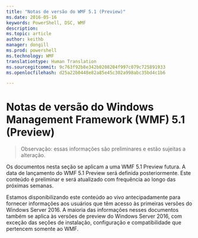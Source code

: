 ```yaml
---
title: "Notas de versão do WMF 5.1 (Preview)"
ms.date: 2016-05-16
keywords: PowerShell, DSC, WMF
description: 
ms.topic: article
author: keithb
manager: dongill
ms.prod: powershell
ms.technology: WMF
translationtype: Human Translation
ms.sourcegitcommit: 9c763f92b8e342b0208204f997c079c725891933
ms.openlocfilehash: d25a22b0448e82a85e45c302a998abc35bd4c1b6

---
```


# Notas de versão do Windows Management Framework (WMF) 5.1 (Preview) #

> Observação: essas informações são preliminares e estão sujeitas a alteração.

Os documentos nesta seção se aplicam a uma WMF 5.1 Preview futura. A data de lançamento do WMF 5.1 Preview será definida posteriormente. Este conteúdo é preliminar e será atualizado com frequência ao longo das próximas semanas. 

Estamos disponibilizando este conteúdo ao vivo antecipadamente para fornecer informações aos usuários que têm acesso às primeiras versões do Windows Server 2016. A maioria das informações nesses documentos também se aplica às versões de preview do Windows Server 2016, com exceção das seções de instalação, configuração e compatibilidade que pertencem somente ao WMF.










<!--HONumber=Jul16_HO2-->


